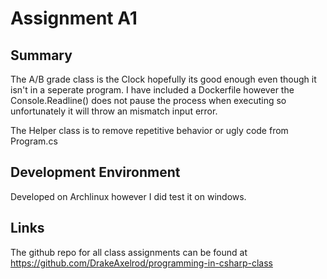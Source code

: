 # Assignment A1

## Summary

The A/B grade class is the Clock hopefully its good enough even though it isn't in a seperate program. I have included a Dockerfile however the Console.Readline() does not pause the process when executing so unfortunately it will throw an mismatch input error.

The Helper class is to remove repetitive behavior or ugly code from Program.cs

## Development Environment

Developed on Archlinux however I did test it on windows.

## Links

The github repo for all class assignments can be found at https://github.com/DrakeAxelrod/programming-in-csharp-class
